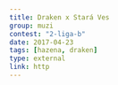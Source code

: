 ```yaml
---
title: Draken x Stará Ves   
group: muzi
contest: "2-liga-b"
date: 2017-04-23
tags: [hazena, draken]
type: external
link: http
---
```

